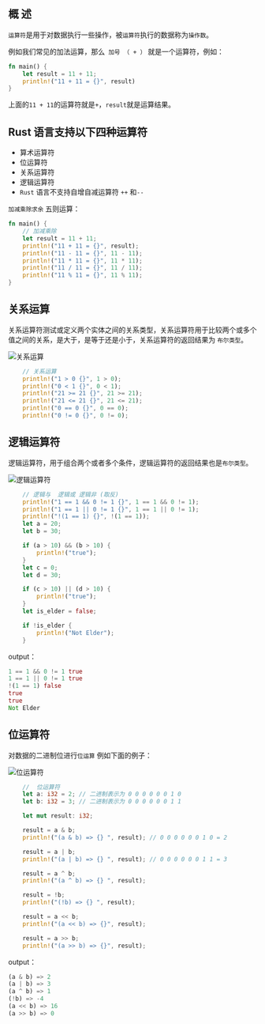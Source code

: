 ## 概 述

`运算符`是用于对数据执行一些操作，被`运算符`执行的数据称为`操作数`。

例如我们常见的加法运算，那么` 加号 （ + ）` 就是一个运算符，例如：

```rust linenums='1'
fn main() {
    let result = 11 + 11;
    println!("11 + 11 = {}", result)
}
```
上面的`11 + 11`的运算符就是`+`，`result`就是运算结果。

## Rust 语言支持以下四种运算符

- 算术运算符
- 位运算符
- 关系运算符
- 逻辑运算符
- `Rust` 语言不支持自增自减运算符 `++` 和`--`

`加减乘除求余` 五则运算：

```rust linenums='1'
fn main() {
    // 加减乘除
    let result = 11 + 11;
    println!("11 + 11 = {}", result);
    println!("11 - 11 = {}", 11 - 11);
    println!("11 * 11 = {}", 11 * 11);
    println!("11 / 11 = {}", 11 / 11);
    println!("11 % 11 = {}", 11 % 11);
}

```

## 关系运算


关系运算符测试或定义两个实体之间的关系类型，关系运算符用于比较两个或多个值之间的关系，是大于，是等于还是小于，关系运算符的返回结果为 `布尔类型`。

![关系运算](https://tva1.sinaimg.cn/large/008eGmZEgy1gncyqiugmej30lm0blmyv.jpg)

```rust linenums='1'
    // 关系运算
    println!("1 > 0 {}", 1 > 0);
    println!("0 < 1 {}", 0 < 1);
    println!("21 >= 21 {}", 21 >= 21);
    println!("21 <= 21 {}", 21 <= 21);
    println!("0 == 0 {}", 0 == 0);
    println!("0 != 0 {}", 0 != 0);
```

## 逻辑运算符

逻辑运算符，用于组合两个或者多个条件，逻辑运算符的返回结果也是`布尔类型`。

![逻辑运算符](https://tva1.sinaimg.cn/large/008eGmZEgy1gncygkb6pgj30jd08zmyi.jpg)

```rust linenums='1'
    // 逻辑与  逻辑或 逻辑非 (取反)
    println!("1 == 1 && 0 != 1 {}", 1 == 1 && 0 != 1);
    println!("1 == 1 || 0 != 1 {}", 1 == 1 || 0 != 1);
    println!("!(1 == 1) {}", !(1 == 1));
    let a = 20;
    let b = 30;

    if (a > 10) && (b > 10) {
        println!("true");
    }
    let c = 0;
    let d = 30;

    if (c > 10) || (d > 10) {
        println!("true");
    }
    let is_elder = false;

    if !is_elder {
        println!("Not Elder");
    }
```

output：

```rust linenums='1'
1 == 1 && 0 != 1 true
1 == 1 || 0 != 1 true
!(1 == 1) false
true
true
Not Elder
```

## 位运算符
对数据的二进制位进行`位运算` 例如下面的例子：

![位运算符](https://tva1.sinaimg.cn/large/008eGmZEgy1gncygkb6pgj30jd08zmyi.jpg)

```rust linenums='1'
    //  位运算符
    let a: i32 = 2; // 二进制表示为 0 0 0 0 0 0 1 0
    let b: i32 = 3; // 二进制表示为 0 0 0 0 0 0 1 1

    let mut result: i32;

    result = a & b;
    println!("(a & b) => {} ", result); // 0 0 0 0 0 0 1 0 = 2

    result = a | b;
    println!("(a | b) => {} ", result); // 0 0 0 0 0 0 1 1 = 3

    result = a ^ b;
    println!("(a ^ b) => {} ", result);

    result = !b;
    println!("(!b) => {} ", result);

    result = a << b;
    println!("(a << b) => {}", result);

    result = a >> b;
    println!("(a >> b) => {}", result);
```
output：
```rust linenums='1'
(a & b) => 2
(a | b) => 3
(a ^ b) => 1
(!b) => -4
(a << b) => 16
(a >> b) => 0
```